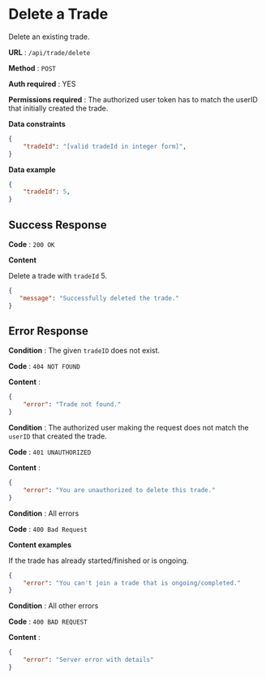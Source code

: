 # Delete a Trade

Delete an existing trade.

**URL** : `/api/trade/delete`

**Method** : `POST`

**Auth required** : YES

**Permissions required** : The authorized user token has to match the userID that initially created the trade.

**Data constraints**

```json
{
    "tradeId": "[valid tradeId in integer form]",
}
```

**Data example**

```json
{
    "tradeId": 5,
}
```

## Success Response

**Code** : `200 OK`

**Content**

Delete a trade with `tradeId` 5.

```json
{
   "message": "Successfully deleted the trade."
}
```

## Error Response

**Condition** : The given `tradeID` does not exist.

**Code** : `404 NOT FOUND`

**Content** :

```json
{
    "error": "Trade not found."
}
```

**Condition** : The authorized user making the request does not match the `userID` that created the trade.

**Code** : `401 UNAUTHORIZED`

**Content** :

```json
{
    "error": "You are unauthorized to delete this trade."
}
```

**Condition** : All errors

**Code** : `400 Bad Request`

**Content examples**

If the trade has already started/finished or is ongoing.

```json
{
    "error": "You can't join a trade that is ongoing/completed."
}
```

**Condition** : All other errors

**Code** : `400 BAD REQUEST`

**Content** :

```json
{
    "error": "Server error with details"
}
```